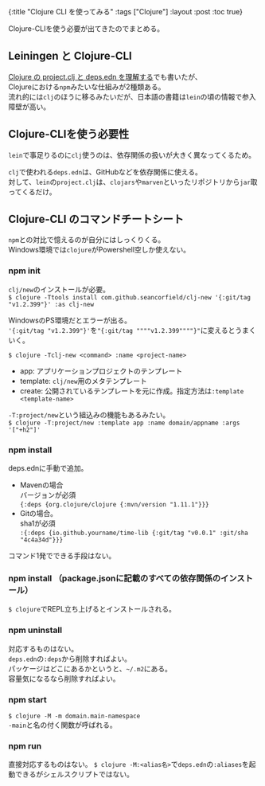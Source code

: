 {:title "Clojure CLI を使ってみる"
 :tags  ["Clojure"]
 :layout :post
 :toc true}

Clojure-CLIを使う必要が出てきたのでまとめる。

## Leiningen と Clojure-CLI
[Clojure の project.clj と deps.edn を理解する](https://fujimotok.github.io/posts/2023-01-06-clojure-project-deps/)でも書いたが、  
Clojureにおける`npm`みたいな仕組みが2種類ある。  
流れ的には`clj`のほうに移るみたいだが、日本語の書籍は`lein`の頃の情報で参入障壁が高い。


## Clojure-CLIを使う必要性
`lein`で事足りるのに`clj`使うのは、依存関係の扱いが大きく異なってくるため。

`clj`で使われる`deps.edn`は、GitHubなどを依存関係に使える。  
対して、`lein`の`project.clj`は、`clojars`や`marven`といったリポジトリから`jar`取ってくるだけ。


## Clojure-CLI のコマンドチートシート
`npm`との対比で憶えるのが自分にはしっくりくる。  
Windows環境では`clojure`がPowershell空しか使えない。

### npm init
`clj/new`のインストールが必要。  
`$ clojure -Ttools install com.github.seancorfield/clj-new '{:git/tag "v1.2.399"}' :as clj-new`

WindowsのPS環境だとエラーが出る。  
`'{:git/tag "v1.2.399"}'`を`"{:git/tag """"v1.2.399""""}"`に変えるとうまくいく。

`$ clojure -Tclj-new <command> :name <project-name>`  
- app: アプリケーションプロジェクトのテンプレート
- template: `clj/new`用のメタテンプレート
- create: 公開されているテンプレートを元に作成。指定方法は`:template <template-name>`

`-T:project/new`という組込みの機能もあるみたい。  
`$ clojure -T:project/new :template app :name domain/appname :args '["+h2"]'`

### npm install <package-name>
deps.ednに手動で追加。

- Mavenの場合  
バージョンが必須  
`{:deps {org.clojure/clojure {:mvn/version "1.11.1"}}}`
- Gitの場合。  
sha1が必須  
`:{:deps {io.github.yourname/time-lib {:git/tag "v0.0.1" :git/sha "4c4a34d"}}}`

コマンド1発でできる手段はない。

### npm install （package.jsonに記載のすべての依存関係のインストール）
`$ clojure`でREPL立ち上げるとインストールされる。

### npm uninstall <package-name>
対応するものはない。  
`deps.edn`の`:deps`から削除すればよい。  
パッケージはどこにあるかというと、`~/.m2`にある。  
容量気になるなら削除すればよい。

### npm start
`$ clojure -M -m domain.main-namespace`  
`-main`と名の付く関数が呼ばれる。

### npm run <script-name>
直接対応するものはない。
`$ clojure -M:<alias名>`で`deps.edn`の`:aliases`を起動できるがシェルスクリプトではない。  

